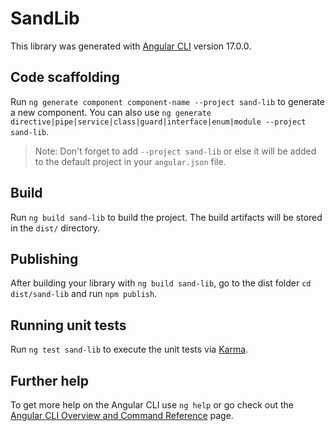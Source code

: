 # SandLib

This library was generated with [Angular CLI](https://github.com/angular/angular-cli) version 17.0.0.

## Code scaffolding

Run `ng generate component component-name --project sand-lib` to generate a new component. You can also use `ng generate directive|pipe|service|class|guard|interface|enum|module --project sand-lib`.
> Note: Don't forget to add `--project sand-lib` or else it will be added to the default project in your `angular.json` file. 

## Build

Run `ng build sand-lib` to build the project. The build artifacts will be stored in the `dist/` directory.

## Publishing

After building your library with `ng build sand-lib`, go to the dist folder `cd dist/sand-lib` and run `npm publish`.

## Running unit tests

Run `ng test sand-lib` to execute the unit tests via [Karma](https://karma-runner.github.io).

## Further help

To get more help on the Angular CLI use `ng help` or go check out the [Angular CLI Overview and Command Reference](https://angular.io/cli) page.
